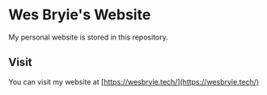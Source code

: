 
# Wes Bryie's Website

My personal website is stored in this repository.



## Visit

You can visit my website at [https://wesbryie.tech/](https://wesbryie.tech/)
